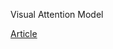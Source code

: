 Visual Attention Model

[Article](https://onlinelibrary.wiley.com/doi/full/10.1111/j.1467-8659.2010.01651.x?casa_token=rEIBjKwW3QIAAAAA%3Amdp8CSY5nW4BGyPGumvXOT1z7zMCeJ403YAcQQ6DFLY3w7yNBYR9hh0u57MCtQieW1E3lFtoXijAMO4)

